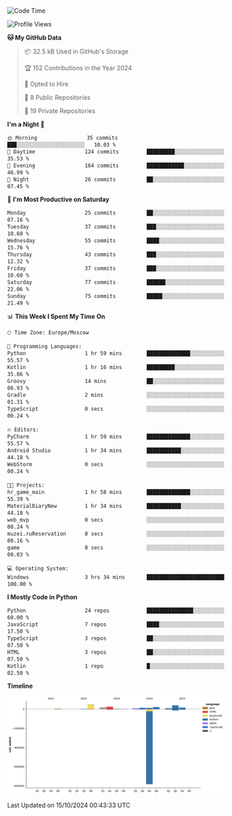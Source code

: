 <!--START_SECTION:waka-->
![Code Time](http://img.shields.io/badge/Code%20Time-532%20hrs%205%20mins-blue)

![Profile Views](http://img.shields.io/badge/Profile%20Views-4-blue)

**🐱 My GitHub Data** 

> 📦 32.5 kB Used in GitHub's Storage 
 > 
> 🏆 152 Contributions in the Year 2024
 > 
> 💼 Opted to Hire
 > 
> 📜 8 Public Repositories 
 > 
> 🔑 19 Private Repositories 
 > 
**I'm a Night 🦉** 

```text
🌞 Morning                35 commits          ███░░░░░░░░░░░░░░░░░░░░░░   10.03 % 
🌆 Daytime                124 commits         █████████░░░░░░░░░░░░░░░░   35.53 % 
🌃 Evening                164 commits         ████████████░░░░░░░░░░░░░   46.99 % 
🌙 Night                  26 commits          ██░░░░░░░░░░░░░░░░░░░░░░░   07.45 % 
```
📅 **I'm Most Productive on Saturday** 

```text
Monday                   25 commits          ██░░░░░░░░░░░░░░░░░░░░░░░   07.16 % 
Tuesday                  37 commits          ███░░░░░░░░░░░░░░░░░░░░░░   10.60 % 
Wednesday                55 commits          ████░░░░░░░░░░░░░░░░░░░░░   15.76 % 
Thursday                 43 commits          ███░░░░░░░░░░░░░░░░░░░░░░   12.32 % 
Friday                   37 commits          ███░░░░░░░░░░░░░░░░░░░░░░   10.60 % 
Saturday                 77 commits          ██████░░░░░░░░░░░░░░░░░░░   22.06 % 
Sunday                   75 commits          █████░░░░░░░░░░░░░░░░░░░░   21.49 % 
```


📊 **This Week I Spent My Time On** 

```text
🕑︎ Time Zone: Europe/Moscow

💬 Programming Languages: 
Python                   1 hr 59 mins        ██████████████░░░░░░░░░░░   55.57 % 
Kotlin                   1 hr 16 mins        █████████░░░░░░░░░░░░░░░░   35.86 % 
Groovy                   14 mins             ██░░░░░░░░░░░░░░░░░░░░░░░   06.93 % 
Gradle                   2 mins              ░░░░░░░░░░░░░░░░░░░░░░░░░   01.31 % 
TypeScript               0 secs              ░░░░░░░░░░░░░░░░░░░░░░░░░   00.24 % 

🔥 Editors: 
PyCharm                  1 hr 59 mins        ██████████████░░░░░░░░░░░   55.57 % 
Android Studio           1 hr 34 mins        ███████████░░░░░░░░░░░░░░   44.18 % 
WebStorm                 0 secs              ░░░░░░░░░░░░░░░░░░░░░░░░░   00.24 % 

🐱‍💻 Projects: 
hr_game_main             1 hr 58 mins        ██████████████░░░░░░░░░░░   55.39 % 
MaterialDiaryNew         1 hr 34 mins        ███████████░░░░░░░░░░░░░░   44.18 % 
web_mvp                  0 secs              ░░░░░░░░░░░░░░░░░░░░░░░░░   00.24 % 
muzei.ruReservation      0 secs              ░░░░░░░░░░░░░░░░░░░░░░░░░   00.16 % 
game                     0 secs              ░░░░░░░░░░░░░░░░░░░░░░░░░   00.03 % 

💻 Operating System: 
Windows                  3 hrs 34 mins       █████████████████████████   100.00 % 
```

**I Mostly Code in Python** 

```text
Python                   24 repos            ███████████████░░░░░░░░░░   60.00 % 
JavaScript               7 repos             ████░░░░░░░░░░░░░░░░░░░░░   17.50 % 
TypeScript               3 repos             ██░░░░░░░░░░░░░░░░░░░░░░░   07.50 % 
HTML                     3 repos             ██░░░░░░░░░░░░░░░░░░░░░░░   07.50 % 
Kotlin                   1 repo              █░░░░░░░░░░░░░░░░░░░░░░░░   02.50 % 
```



**Timeline**

![Lines of Code chart](https://raw.githubusercontent.com/adlemx/adlemx/main/assets/bar_graph.png)


 Last Updated on 15/10/2024 00:43:33 UTC
<!--END_SECTION:waka-->
